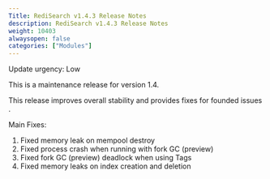 ```yaml
---
Title: RediSearch v1.4.3 Release Notes
description: RediSearch v1.4.3 Release Notes
weight: 10403
alwaysopen: false
categories: ["Modules"]
---
```


Update urgency: Low

This is a maintenance release for version 1.4.

This release improves overall stability and provides fixes for founded issues .

Main Fixes:
1. Fixed memory leak on mempool destroy
2. Fixed process crash when running with fork GC (preview)
3. Fixed fork GC  (preview)  deadlock when using Tags
4. Fixed memory leaks on index creation and deletion
